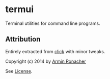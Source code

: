
# termui

Terminal utilities for command line programs.

## Attribution

Entirely extracted from [click](http://click.pocoo.org/) with minor tweaks.

Copyright (c) 2014 by [Armin Ronacher](http://lucumr.pocoo.org/)

See [License](https://raw.githubusercontent.com/mitsuhiko/click/master/LICENSE).


